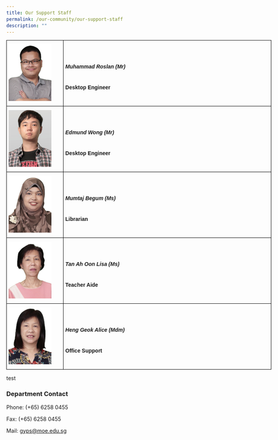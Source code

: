 ```yaml
---
title: Our Support Staff
permalink: /our-community/our-support-staff
description: ""
---
```

<style type="text/css">
.tg  {border-collapse:collapse;border-spacing:0;margin:0px auto;}
.tg td{border-color:black;border-style:solid;border-width:1px;font-family:Arial, sans-serif;font-size:14px;
  overflow:hidden;padding:10px 5px;word-break:normal;}
.tg th{border-color:black;border-style:solid;border-width:1px;font-family:Arial, sans-serif;font-size:14px;
  font-weight:normal;overflow:hidden;padding:10px 5px;word-break:normal;}
.tg .tg-cly1{text-align:left;vertical-align:middle}
</style>
<table class="tg" style="undefined;table-layout: fixed; width: 700px">
<colgroup>
<col style="width: 150px">
<col style="width: 550px">
</colgroup>
<tbody>
  <tr>
    <td class="tg-0lax"><img src="/images/sup1.jpeg"></td>
		<td class="tg-cly1"><h5>Muhammad Roslan (Mr)</h5><span style="font-weight:bold"> </span><br><strong>Desktop Engineer</strong></td>
  </tr>
  <tr>
    <td class="tg-0lax"><img src="/images/sup2.jpeg"></td>
		<td class="tg-cly1"><h5>Edmund Wong (Mr)</h5><br><strong>Desktop Engineer</strong></td>
  </tr>
  <tr>
    <td class="tg-0lax"><img src="/images/sup3.jpeg"></td>
		<td class="tg-cly1"><h5>Mumtaj Begum (Ms)</h5><br><strong>Librarian</strong></td>
  </tr>
  <tr>
    <td class="tg-0lax"><img src="/images/sup4.jpeg"></td>
		<td class="tg-cly1"><h5>Tan Ah Oon Lisa (Ms)</h5><br><strong>Teacher Aide</strong></td>
  </tr>
  <tr>
    <td class="tg-0lax"><img src="/images/sup5.jpeg"></td>
		<td class="tg-cly1"><h5>Heng Geok Alice (Mdm)</h5><br><strong>Office Support</strong></td>
  </tr>
</tbody>
</table>

test

### Department Contact

Phone: (+65) 6258 0455

Fax: (+65) 6258 0455

Mail: [gyps@moe.edu.sg](mailto:gyps@moe.edu.sg)
